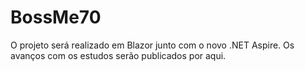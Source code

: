 # BossMe70

O projeto será realizado em Blazor junto com o novo .NET Aspire. Os avanços com os estudos serão publicados por aqui. 
